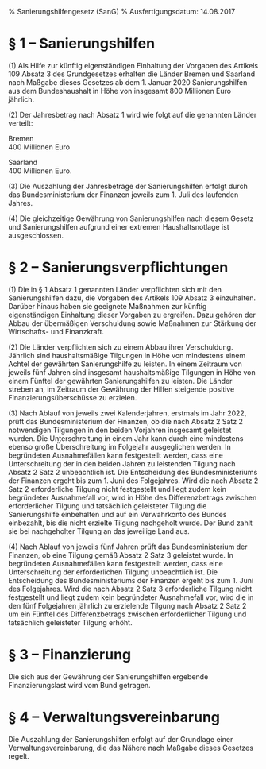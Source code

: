 % Sanierungshilfengesetz  (SanG)
% Ausfertigungsdatum: 14.08.2017
 
# § 1 – Sanierungshilfen

(1) Als Hilfe zur künftig eigenständigen Einhaltung der Vorgaben des Artikels 109 Absatz 3 des Grundgesetzes erhalten die Länder Bremen und Saarland nach Maßgabe dieses Gesetzes ab dem 1. Januar 2020 Sanierungshilfen aus dem Bundeshaushalt in Höhe von insgesamt 800 Millionen Euro jährlich.

(2) Der Jahresbetrag nach Absatz 1 wird wie folgt auf die genannten Länder verteilt:

Bremen  
400 Millionen Euro

Saarland  
400 Millionen Euro.

(3) Die Auszahlung der Jahresbeträge der Sanierungshilfen erfolgt durch das Bundesministerium der Finanzen jeweils zum 1. Juli des laufenden Jahres.

(4) Die gleichzeitige Gewährung von Sanierungshilfen nach diesem Gesetz und Sanierungshilfen aufgrund einer extremen Haushaltsnotlage ist ausgeschlossen.

# § 2 – Sanierungsverpflichtungen

(1) Die in § 1 Absatz 1 genannten Länder verpflichten sich mit den Sanierungshilfen dazu, die Vorgaben des Artikels 109 Absatz 3 einzuhalten. Darüber hinaus haben sie geeignete Maßnahmen zur künftig eigenständigen Einhaltung dieser Vorgaben zu ergreifen. Dazu gehören der Abbau der übermäßigen Verschuldung sowie Maßnahmen zur Stärkung der Wirtschafts- und Finanzkraft.

(2) Die Länder verpflichten sich zu einem Abbau ihrer Verschuldung. Jährlich sind haushaltsmäßige Tilgungen in Höhe von mindestens einem Achtel der gewährten Sanierungshilfe zu leisten. In einem Zeitraum von jeweils fünf Jahren sind insgesamt haushaltsmäßige Tilgungen in Höhe von einem Fünftel der gewährten Sanierungshilfen zu leisten. Die Länder streben an, im Zeitraum der Gewährung der Hilfen steigende positive Finanzierungsüberschüsse zu erzielen.

(3) Nach Ablauf von jeweils zwei Kalenderjahren, erstmals im Jahr 2022, prüft das Bundesministerium der Finanzen, ob die nach Absatz 2 Satz 2 notwendigen Tilgungen in den beiden Vorjahren insgesamt geleistet wurden. Die Unterschreitung in einem Jahr kann durch eine mindestens ebenso große Überschreitung im Folgejahr ausgeglichen werden. In begründeten Ausnahmefällen kann festgestellt werden, dass eine Unterschreitung der in den beiden Jahren zu leistenden Tilgung nach Absatz 2 Satz 2 unbeachtlich ist. Die Entscheidung des Bundesministeriums der Finanzen ergeht bis zum 1. Juni des Folgejahres. Wird die nach Absatz 2 Satz 2 erforderliche Tilgung nicht festgestellt und liegt zudem kein begründeter Ausnahmefall vor, wird in Höhe des Differenzbetrags zwischen erforderlicher Tilgung und tatsächlich geleisteter Tilgung die Sanierungshilfe einbehalten und auf ein Verwahrkonto des Bundes einbezahlt, bis die nicht erzielte Tilgung nachgeholt wurde. Der Bund zahlt sie bei nachgeholter Tilgung an das jeweilige Land aus.

(4) Nach Ablauf von jeweils fünf Jahren prüft das Bundesministerium der Finanzen, ob eine Tilgung gemäß Absatz 2 Satz 3 geleistet wurde. In begründeten Ausnahmefällen kann festgestellt werden, dass eine Unterschreitung der erforderlichen Tilgung unbeachtlich ist. Die Entscheidung des Bundesministeriums der Finanzen ergeht bis zum 1. Juni des Folgejahres. Wird die nach Absatz 2 Satz 3 erforderliche Tilgung nicht festgestellt und liegt zudem kein begründeter Ausnahmefall vor, wird die in den fünf Folgejahren jährlich zu erzielende Tilgung nach Absatz 2 Satz 2 um ein Fünftel des Differenzbetrags zwischen erforderlicher Tilgung und tatsächlich geleisteter Tilgung erhöht.

# § 3 – Finanzierung

Die sich aus der Gewährung der Sanierungshilfen ergebende Finanzierungslast wird vom Bund getragen.

# § 4 – Verwaltungsvereinbarung

Die Auszahlung der Sanierungshilfen erfolgt auf der Grundlage einer Verwaltungsvereinbarung, die das Nähere nach Maßgabe dieses Gesetzes regelt.
